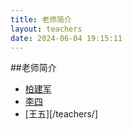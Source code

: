 ```yaml
---
title: 老师简介
layout: teachers
date: 2024-06-04 19:15:11
---
```


##老师简介

- [柏建军](/teachers/柏建军)
- [李四](/teachers/lisi)
- [王五][/teachers/]
